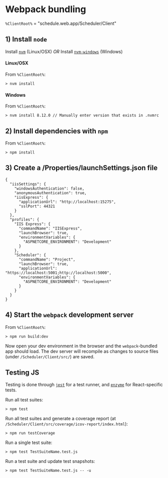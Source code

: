 # Webpack bundling

`%ClientRoot%` = "schedule.web.app/Scheduler/Client"

## 1) Install `node`

Install [`nvm`](https://github.com/creationix/nvm) (Linux/OSX) *OR*
Install [`nvm-windows`](https://github.com/coreybutler/nvm-windows) (Windows)

#### Linux/OSX

From `%ClientRoot%`:

```
> nvm install
```

#### Windows

From `%ClientRoot%`:

```
> nvm install 8.12.0 // Manually enter version that exists in .nvmrc
```

## 2) Install dependencies with `npm`

From `%ClientRoot%`:

```
> npm install
```

## 3) Create a /Properties/launchSettings.json file

```
{
  "iisSettings": {
    "windowsAuthentication": false,
    "anonymousAuthentication": true,
    "iisExpress": {
      "applicationUrl": "http://localhost:15275",
      "sslPort": 44321
    }
  },
  "profiles": {
    "IIS Express": {
      "commandName": "IISExpress",
      "launchBrowser": true,
      "environmentVariables": {
        "ASPNETCORE_ENVIRONMENT": "Development"
      }
    },
    "Scheduler": {
      "commandName": "Project",
      "launchBrowser": true,
      "applicationUrl": "https://localhost:5001;http://localhost:5000",
      "environmentVariables": {
        "ASPNETCORE_ENVIRONMENT": "Development"
      }
    }
  }
}
```

## 4) Start the `webpack` development server

From `%ClientRoot%`:

```
> npm run build:dev
```

Now open your dev environment in the browser and the `webpack`-bundled app should load. The dev server will recompile as changes to source files (under `/Scheduler/Client/src/`) are saved.

## Testing JS

Testing is done through [`jest`](https://facebook.github.io/jest/) for a test runner, and [`enzyme`](https://github.com/airbnb/enzyme) for React-specific tests.

Run all test suites:

```
> npm test
```

Run all test suites and generate a coverage report (at `/Scheduler/Client/src/coverage/icov-report/index.html`):

```
> npm run testCoverage
```

Run a single test suite:

```
> npm test TestSuiteName.test.js
```

Run a test suite and update test snapshots:

```
> npm test TestSuiteName.test.js -- -u
```
